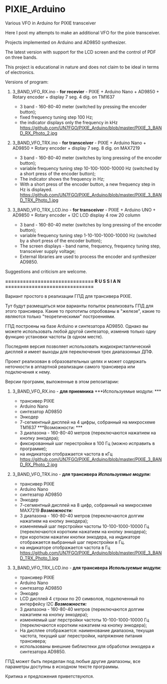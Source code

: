 # PIXIE_Arduino
Various VFO in Arduino for PIXIE transceiver

Here I post my attempts to make an additional VFO for the pixie transceiver.

Projects implemented on Arduino and AD9850 synthesizer.

The latest version with support for the LCD screen and the control of PDF on three bands.

This project is educational in nature and does not claim to be ideal in terms of electronics.

Versions of program:

1. 3_BAND_VFO_RX.ino - **for recevier** - PIXIE + Arduino Nano + AD9850 + Rotary encoder + display 7 seg. 4 dig. on TM1637
	- 3 band - 160-80-40 meter (switched by pressing the encoder button);
	- fixed frequency tuning step 100 Hz;
	- the indicator displays only the frequency in kHz
	https://github.com/UN7FGO/PIXIE_Arduino/blob/master/PIXIE_3_BAND_RX_Photo_2.jpg

2. 3_BAND_VFO_TRX.ino - **for transceiver** - PIXIE + Arduino Nano + AD9850 + Rotary encoder + display 7 seg. 8 dig. on MAX7219
	- 3 band - 160-80-40 meter (switches by long pressing of the encoder button);
	- variable frequency tuning step 10-100-1000-10000 Hz (switched by a short press of the encoder button);
	- The indicator shows the frequency in Hz;
	- With a short press of the encoder button, a new frequency step in Hz is displayed.
	https://github.com/UN7FGO/PIXIE_Arduino/blob/master/PIXIE_3_BAND_TRX_Photo_1.jpg

3. 3_BAND_VFO_TRX_LCD.ino - **for transceiver** - PIXIE + Arduino UNO + AD9850 + Rotary encoder + I2C LCD display 4 row 20 column
	- 3 band - 160-80-40 meter (switches by long pressing of the encoder button);
	- variable frequency tuning step 1-10-100-1000-10000 Hz (switched by a short press of the encoder button);
	- The screen displays - band name, frequency, frequency tuning step, transceiver supply voltage;
	- External libraries are used to process the encoder and synthesizer AD9850.


Suggestions and criticism are welcome.


**============================== R U S S I A N ==============================**


Вариант простого в реализации ГПД для трансивера PIXIE.

Тут будут размещаться мои варианты попыток реализовать ГПД для этого трансивера.
Какие то прототипы опробованы в "железе", какие то являются только "теоретическими" построениями.

ГПД построены на базе Arduino и синтезатора AD9850.
Однако вы можете использовать любой другой синтезатор, изменив только одну функцию установки частоты (в одном месте).

Последняя версия позволяет использовать жидкокристаллический дисплей и имеет выходы для переключения трех диапазонных ДПФ.

Проект реализован в образовательных целях и может содержать неточности в аппартной реализации самого трансивера или подключения к нему.

Версии программ, выложенные в этом репозитарии:

1. 3_BAND_VFO_RX.ino - **для приемника** 
***Используемые модули: ***
	- трансивер PIXIE 
	- Arduino Nano 
	- синтезатор AD9850 
	- Энкодер
	- 7-сегментный дисплей на 4 цифры, собранный на микросхеме TM1637
***Возможности: ***
	- 3 диапазона - 160-80-40 метров (переключаются нажатием на кнопку энкодера);
	- фиксированный шаг перестройки в 100 Гц (можно исправить в программе);
	- на индикаторе отображается частота в кГц
	https://github.com/UN7FGO/PIXIE_Arduino/blob/master/PIXIE_3_BAND_RX_Photo_2.jpg

2. 3_BAND_VFO_TRX.ino - **для трансивера** 
***Используемые модули:***
	- трансивер PIXIE 
	- Arduino Nano 
	- синтезатор AD9850 
	- Энкодер
	- 7-сегментный дисплей на 8 цифр, собранный на микросхеме MAX7219
***Возможности:***
	- 3 диапазона - 160-80-40 метров (переключаются долгим нажатием на кнопку энкодера);
	- изменяемый шаг перстройки частоты 10-100-1000-10000 Гц (переключаются коротким нажатием на кнопку энкодера);
	- при коротком нажатии кнопки энкодера, на индикаторе отображается выбранный шаг перестройки в Гц.
	- на индикаторе отображается частота в Гц
	https://github.com/UN7FGO/PIXIE_Arduino/blob/master/PIXIE_3_BAND_TRX_Photo_1.jpg

3. 3_BAND_VFO_TRX_LCD.ino - **для трансивера**
***Используемые модули:***
	- трансивер PIXIE 
	- Arduino Nano 
	- синтезатор AD9850 
	- Энкодер
	- LCD дисплей 4 строки по 20 символов, подключенный по интерфейсу I2C
***Возможности:***
	- 3 диапазона - 160-80-40 метров (переключаются долгим нажатием на кнопку энкодера);
	- изменяемый шаг перстройки частоты 10-100-1000-10000 Гц (переключаются коротким нажатием на кнопку энкодера);
	- На дисплее отображается: наименование диапазона, текущая частота, текущий шаг перестройки, напряжение питания трансивера;
	- использованы внешние библиотеки для обработки энкодера и синтезатора AD9850.

ГПД может быть переделан под любые другие диапазоны, все параметры доступны в исходном тексте программы.

Критика и предложения приветствуются.
